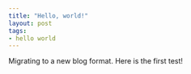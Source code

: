 ```yaml
---
title: "Hello, world!"
layout: post
tags:
- hello world
---
```


Migrating to a new blog format.  Here is the first test!
